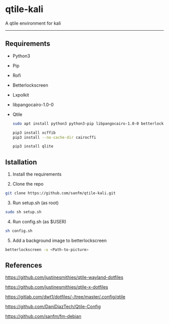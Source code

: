 # qtile-kali

A qtile environment for kali

----------------------------------------

## Requirements

* Python3
* Pip
* Rofi
* Betterlockscreen
* Lxpolkit
* libpangocairo-1.0-0
* Qtile


  ```sh
  sudo apt install python3 python3-pip libpangocairo-1.0-0 betterlockscreen rofi lxpolkit -y
  ```

  ```sh
  pip3 install xcffib
  pip3 install --no-cache-dir cairocffi
  ```
  
  ```sh
  pip3 install qlite
  ```
  
## Istallation

1. Install the requirements

2. Clone the repo

  ```sh
  git clone https://github.com/sanfm/qtile-kali.git
  ```
  
3. Run setup.sh (as root)

  ```sh
  sudo sh setup.sh
  ```

4. Run config.sh (as $USER)

  ```sh
  sh config.sh
  ```

5. Add a background image to betterlockscreen

  ```sh
  betterlockscreen -u <Path-to-picture>
  ```


## References

https://github.com/justinesmithies/qtile-wayland-dotfiles

https://github.com/justinesmithies/qtile-x-dotfiles

https://gitlab.com/dwt1/dotfiles/-/tree/master/.config/qtile

https://github.com/DaniDiazTech/Qtile-Config

https://github.com/sanfm/fm-debian





